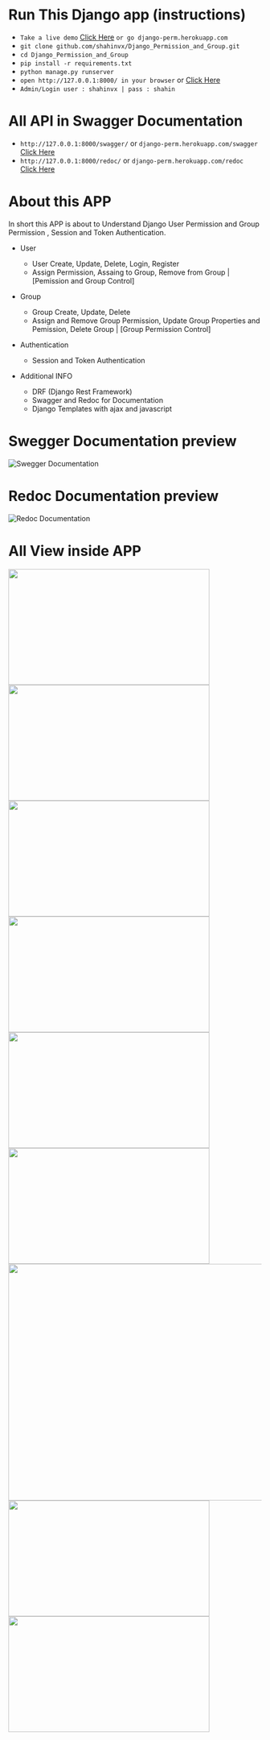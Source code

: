 # Run This Django app (instructions)

- `Take a live demo`  [Click Here](https://django-perm.herokuapp.com/ "Heroku APP Demo") `or go django-perm.herokuapp.com`
- `git clone github.com/shahinvx/Django_Permission_and_Group.git`
- `cd Django_Permission_and_Group`
- `pip install -r requirements.txt`
- `python manage.py runserver`
- `open http://127.0.0.1:8000/ in your browser` or [Click Here](https://django-perm.herokuapp.com/ "Heroku APP Demo")
- `Admin/Login user : shahinvx | pass : shahin `

# All API in Swagger Documentation

- `http://127.0.0.1:8000/swagger/` or `django-perm.herokuapp.com/swagger` [Click Here](https://django-perm.herokuapp.com/swagger "Swagger API DOC")
- `http://127.0.0.1:8000/redoc/` or `django-perm.herokuapp.com/redoc` [Click Here](https://django-perm.herokuapp.com/redoc "Redoc API DOC")

# About this APP

In short this APP is about to Understand Django User Permission and Group Permission , Session and Token Authentication.

- User
  - User Create, Update, Delete, Login, Register 
  - Assign Permission, Assaing to Group, Remove from Group | [Pemission and Group Control]
  
- Group
  - Group Create, Update, Delete
  - Assign and Remove Group Permission, Update Group Properties and Pemission, Delete Group | [Group Permission Control]
  
- Authentication
  - Session and Token Authentication
  
- Additional INFO
  - DRF (Django Rest Framework)
  - Swagger and Redoc for Documentation
  - Django Templates with ajax and javascript

# Swegger Documentation preview

![Swegger Documentation](/Screen_Doc/all_api.png)

# Redoc Documentation preview

![Redoc Documentation](/Screen_Doc/redoc_2.PNG)

# All View inside APP

<img src="/Screen_Doc/login.png" width="400" height="230"> <img src="/Screen_Doc/register.png" width="400" height="230">
<img src="/Screen_Doc/home.PNG" width="400" height="230"> <img src="/Screen_Doc/group.png" width="400" height="230">
<img src="/Screen_Doc/perm_off.png" width="400" height="230"> <img src="/Screen_Doc/perm_on.png" width="400" height="230">
<img src="/Screen_Doc/user_control.png" width="1006" height="470"> 
<img src="/Screen_Doc/update_info.png" width="400" height="230"> <img src="/Screen_Doc/del_confirm.png" width="400" height="230">

